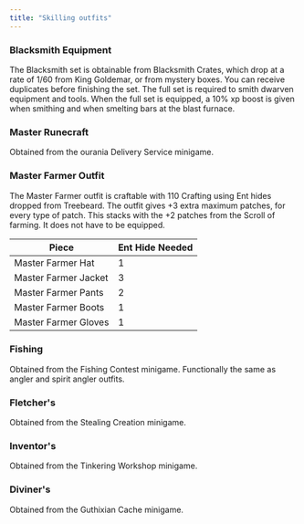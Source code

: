```yaml
---
title: "Skilling outfits"
---
```


### Blacksmith Equipment

The Blacksmith set is obtainable from Blacksmith Crates, which drop at a rate of 1/60 from King Goldemar, or from mystery boxes. You can receive duplicates before finishing the set. The full set is required to smith dwarven equipment and tools. When the full set is equipped, a 10% xp boost is given when smithing and when smelting bars at the blast furnace.

### Master Runecraft

Obtained from the ourania Delivery Service minigame.

### Master Farmer Outfit

The Master Farmer outfit is craftable with 110 Crafting using Ent hides dropped from Treebeard. The outfit gives +3 extra maximum patches, for every type of patch. This stacks with the +2 patches from the Scroll of farming. It does not have to be equipped.

| Piece                | Ent Hide Needed |
| -------------------- | --------------- |
| Master Farmer Hat    | 1               |
| Master Farmer Jacket | 3               |
| Master Farmer Pants  | 2               |
| Master Farmer Boots  | 1               |
| Master Farmer Gloves | 1               |

### Fishing

Obtained from the Fishing Contest minigame. Functionally the same as angler and spirit angler outfits.

### Fletcher's

Obtained from the Stealing Creation minigame.

### Inventor's

Obtained from the Tinkering Workshop minigame.

### Diviner's

Obtained from the Guthixian Cache minigame.
